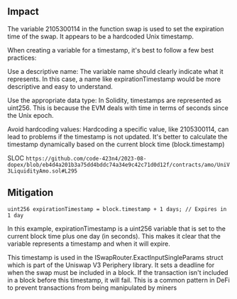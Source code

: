## Impact
The variable 2105300114 in the function swap is used to set the expiration time of the swap. It appears to be a hardcoded Unix timestamp.

When creating a variable for a timestamp, it's best to follow a few best practices:

Use a descriptive name: The variable name should clearly indicate what it represents. In this case, a name like expirationTimestamp would be more descriptive and easy to understand.

Use the appropriate data type: In Solidity, timestamps are represented as uint256. This is because the EVM deals with time in terms of seconds since the Unix epoch.

Avoid hardcoding values: Hardcoding a specific value, like 2105300114, can lead to problems if the timestamp is not updated. It's better to calculate the timestamp dynamically based on the current block time (block.timestamp)

SLOC
`https://github.com/code-423n4/2023-08-dopex/blob/eb4d4a201b3a75dd4bddc74a34e9c42c71d0d12f/contracts/amo/UniV3LiquidityAmo.sol#L295`

## Mitigation
`uint256 expirationTimestamp = block.timestamp + 1 days; // Expires in 1 day`

In this example, expirationTimestamp is a uint256 variable that is set to the current block time plus one day (in seconds). This makes it clear that the variable represents a timestamp and when it will expire.

This timestamp is used in the ISwapRouter.ExactInputSingleParams struct which is part of the Uniswap V3 Periphery library. It sets a deadline for when the swap must be included in a block. If the transaction isn't included in a block before this timestamp, it will fail. This is a common pattern in DeFi to prevent transactions from being manipulated by miners